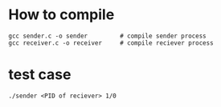 # How to compile
```
gcc sender.c -o sender         # compile sender process
gcc receiver.c -o receiver     # compile reciever process
```

# test case
```
./sender <PID of reciever> 1/0
```
